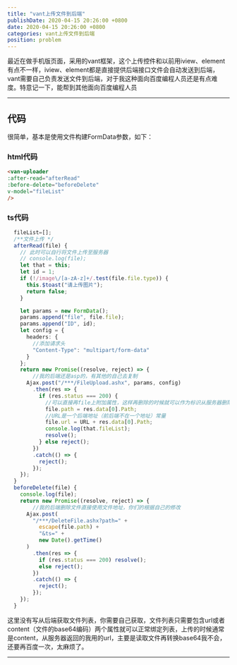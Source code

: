 ```yaml
---
title: "vant上传文件到后端"
publishDate: 2020-04-15 20:26:00 +0800
date: 2020-04-15 20:26:00 +0800
categories: vant上传文件到后端
position: problem
---
```


最近在做手机版页面，采用的vant框架，这个上传控件和以前用iview、element有点不一样，iview、element都是直接提供后端接口文件会自动发送到后端，vant需要自己负责发送文件到后端，对于我这种面向百度编程人员还是有点难度。特意记一下，能帮到其他面向百度编程人员

---

<div id="toc"></div>

## 代码
很简单，基本是使用文件构建FormData参数，如下：

### html代码

```html
<van-uploader
:after-read="afterRead"
:before-delete="beforeDelete"
v-model="fileList"
/>
```

### ts代码

```ts
  fileList=[];
  /**文件上传 */
  afterRead(file) {
    // 此时可以自行将文件上传至服务器
    // console.log(file);
    let that = this;
    let id = 1;
    if (!/image\/[a-zA-z]+/.test(file.file.type)) {
      this.$toast("请上传图片");
      return false;
    }

    let params = new FormData();
    params.append("file", file.file);
    params.append("ID", id);
    let config = {
      headers: {
        //添加请求头
        "Content-Type": "multipart/form-data"
      }
    };
    return new Promise((resolve, reject) => {
        //我的后端还是asp的，有其他的自己去复制
      Ajax.post("/***/FileUpload.ashx", params, config)
        .then(res => {
          if (res.status === 200) {
            //可以直接再file上附加属性，这样再删除的时候就可以作为标识从服务器删除数据
            file.path = res.data[0].Path;
            //URL是一个后端地址（前后端不在一个地址）常量
            file.url = URL + res.data[0].Path;
            console.log(that.fileList);
            resolve();
          } else reject();
        })
        .catch(() => {
          reject();
        });
    });
  }
  beforeDelete(file) {
    console.log(file);
    return new Promise((resolve, reject) => {
        //我的后端删除文件直接使用文件地址，你们的根据自己的修改
      Ajax.post(
        "/***/DeleteFile.ashx?path=" +
          escape(file.path) +
          "&ts=" +
          new Date().getTime()
      )
        .then(res => {
          if (res.status === 200) resolve();
          else reject();
        })
        .catch(() => {
          reject();
        });
    });
  }
```

这里没有写从后端获取文件列表，你需要自己获取，文件列表只需要包含url或者content（文件的base64编码）两个属性就可以正常绑定列表，上传的时候通常是content，从服务器返回的我用的url，主要是读取文件再转换base64我不会，还要再百度一次，太麻烦了。

---

